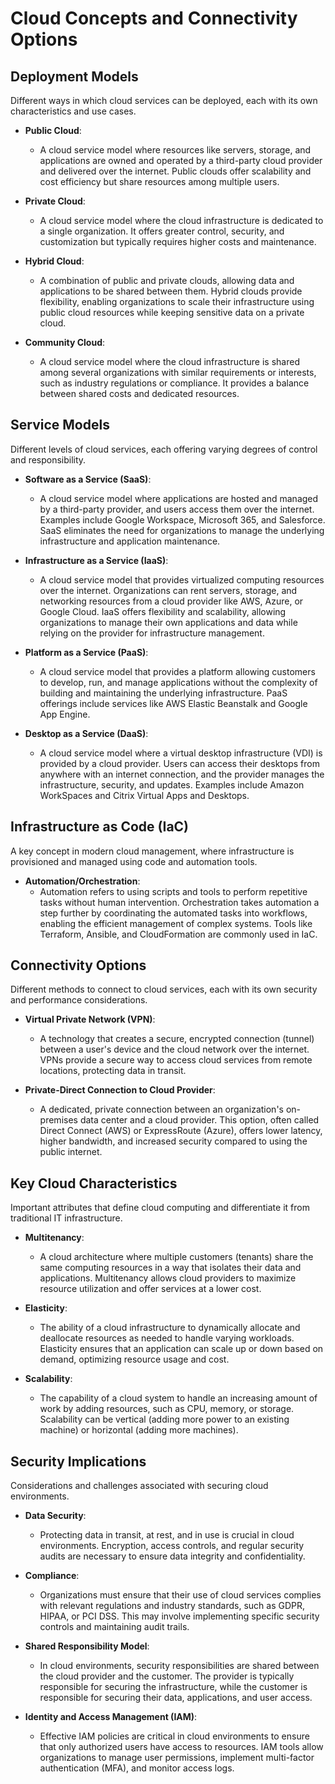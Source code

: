 
# Cloud Concepts and Connectivity Options

## Deployment Models
Different ways in which cloud services can be deployed, each with its own characteristics and use cases.

- **Public Cloud**:
  - A cloud service model where resources like servers, storage, and applications are owned and operated by a third-party cloud provider and delivered over the internet. Public clouds offer scalability and cost efficiency but share resources among multiple users.
  
- **Private Cloud**:
  - A cloud service model where the cloud infrastructure is dedicated to a single organization. It offers greater control, security, and customization but typically requires higher costs and maintenance.
  
- **Hybrid Cloud**:
  - A combination of public and private clouds, allowing data and applications to be shared between them. Hybrid clouds provide flexibility, enabling organizations to scale their infrastructure using public cloud resources while keeping sensitive data on a private cloud.
  
- **Community Cloud**:
  - A cloud service model where the cloud infrastructure is shared among several organizations with similar requirements or interests, such as industry regulations or compliance. It provides a balance between shared costs and dedicated resources.

## Service Models
Different levels of cloud services, each offering varying degrees of control and responsibility.

- **Software as a Service (SaaS)**:
  - A cloud service model where applications are hosted and managed by a third-party provider, and users access them over the internet. Examples include Google Workspace, Microsoft 365, and Salesforce. SaaS eliminates the need for organizations to manage the underlying infrastructure and application maintenance.
  
- **Infrastructure as a Service (IaaS)**:
  - A cloud service model that provides virtualized computing resources over the internet. Organizations can rent servers, storage, and networking resources from a cloud provider like AWS, Azure, or Google Cloud. IaaS offers flexibility and scalability, allowing organizations to manage their own applications and data while relying on the provider for infrastructure management.
  
- **Platform as a Service (PaaS)**:
  - A cloud service model that provides a platform allowing customers to develop, run, and manage applications without the complexity of building and maintaining the underlying infrastructure. PaaS offerings include services like AWS Elastic Beanstalk and Google App Engine.
  
- **Desktop as a Service (DaaS)**:
  - A cloud service model where a virtual desktop infrastructure (VDI) is provided by a cloud provider. Users can access their desktops from anywhere with an internet connection, and the provider manages the infrastructure, security, and updates. Examples include Amazon WorkSpaces and Citrix Virtual Apps and Desktops.

## Infrastructure as Code (IaC)
A key concept in modern cloud management, where infrastructure is provisioned and managed using code and automation tools.

- **Automation/Orchestration**:
  - Automation refers to using scripts and tools to perform repetitive tasks without human intervention. Orchestration takes automation a step further by coordinating the automated tasks into workflows, enabling the efficient management of complex systems. Tools like Terraform, Ansible, and CloudFormation are commonly used in IaC.

## Connectivity Options
Different methods to connect to cloud services, each with its own security and performance considerations.

- **Virtual Private Network (VPN)**:
  - A technology that creates a secure, encrypted connection (tunnel) between a user's device and the cloud network over the internet. VPNs provide a secure way to access cloud services from remote locations, protecting data in transit.

- **Private-Direct Connection to Cloud Provider**:
  - A dedicated, private connection between an organization's on-premises data center and a cloud provider. This option, often called Direct Connect (AWS) or ExpressRoute (Azure), offers lower latency, higher bandwidth, and increased security compared to using the public internet.

## Key Cloud Characteristics
Important attributes that define cloud computing and differentiate it from traditional IT infrastructure.

- **Multitenancy**:
  - A cloud architecture where multiple customers (tenants) share the same computing resources in a way that isolates their data and applications. Multitenancy allows cloud providers to maximize resource utilization and offer services at a lower cost.

- **Elasticity**:
  - The ability of a cloud infrastructure to dynamically allocate and deallocate resources as needed to handle varying workloads. Elasticity ensures that an application can scale up or down based on demand, optimizing resource usage and cost.

- **Scalability**:
  - The capability of a cloud system to handle an increasing amount of work by adding resources, such as CPU, memory, or storage. Scalability can be vertical (adding more power to an existing machine) or horizontal (adding more machines).

## Security Implications
Considerations and challenges associated with securing cloud environments.

- **Data Security**:
  - Protecting data in transit, at rest, and in use is crucial in cloud environments. Encryption, access controls, and regular security audits are necessary to ensure data integrity and confidentiality.

- **Compliance**:
  - Organizations must ensure that their use of cloud services complies with relevant regulations and industry standards, such as GDPR, HIPAA, or PCI DSS. This may involve implementing specific security controls and maintaining audit trails.

- **Shared Responsibility Model**:
  - In cloud environments, security responsibilities are shared between the cloud provider and the customer. The provider is typically responsible for securing the infrastructure, while the customer is responsible for securing their data, applications, and user access.

- **Identity and Access Management (IAM)**:
  - Effective IAM policies are critical in cloud environments to ensure that only authorized users have access to resources. IAM tools allow organizations to manage user permissions, implement multi-factor authentication (MFA), and monitor access logs.

